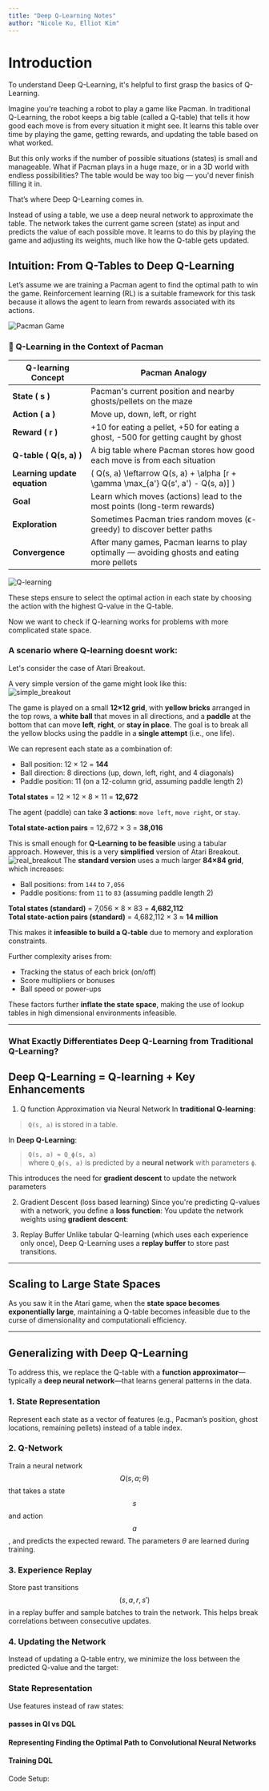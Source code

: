 ```yaml
---
title: "Deep Q-Learning Notes"
author: "Nicole Ku, Elliot Kim"
---
```


# Introduction
To understand Deep Q-Learning, it's helpful to first grasp the basics of Q-Learning.

Imagine you're teaching a robot to play a game like Pacman. In traditional Q-Learning, the robot keeps a big table (called a Q-table) that tells it how good each move is from every situation it might see. It learns this table over time by playing the game, getting rewards, and updating the table based on what worked.

But this only works if the number of possible situations (states) is small and manageable. What if Pacman plays in a huge maze, or in a 3D world with endless possibilities? The table would be way too big — you'd never finish filling it in.

That’s where Deep Q-Learning comes in.

Instead of using a table, we use a deep neural network to approximate the table. The network takes the current game screen (state) as input and predicts the value of each possible move. It learns to do this by playing the game and adjusting its weights, much like how the Q-table gets updated.


## Intuition: From Q-Tables to Deep Q-Learning

Let’s assume we are training a Pacman agent to find the optimal path to win the game. Reinforcement learning (RL) is a suitable framework for this task because it allows the agent to learn from rewards associated with its actions.

![Pacman Game](./pacman.jpg)

### 🍒 Q-Learning in the Context of Pacman

| **Q-learning Concept**        | **Pacman Analogy**                                                                 |
|------------------------------|------------------------------------------------------------------------------------|
| **State \( s \)**             | Pacman's current position and nearby ghosts/pellets on the maze                    |
| **Action \( a \)**            | Move up, down, left, or right                                                      |
| **Reward \( r \)**            | +10 for eating a pellet, +50 for eating a ghost, -500 for getting caught by ghost |
| **Q-table \( Q(s, a) \)**     | A big table where Pacman stores how good each move is from each situation          |
| **Learning update equation** | \( Q(s, a) \leftarrow Q(s, a) + \alpha [r + \gamma \max_{a'} Q(s', a') - Q(s, a)] \) |
| **Goal**                      | Learn which moves (actions) lead to the most points (long-term rewards)           |
| **Exploration**               | Sometimes Pacman tries random moves (ϵ-greedy) to discover better paths            |
| **Convergence**               | After many games, Pacman learns to play optimally — avoiding ghosts and eating more pellets |

![Q-learning](./Qtable.png)

These steps ensure to select the optimal action in each state by choosing the action with the highest Q-value in the Q-table. 

Now we want to check if Q-learning works for problems with more complicated state space. 

### A scenario where Q-learning doesnt work:

Let's consider the case of Atari Breakout.

A very simple version of the game might look like this:  
![simple_breakout](./simple_breakout.png)

The game is played on a small **12×12 grid**, with **yellow bricks** arranged in the top rows, a **white ball** that moves in all directions, and a **paddle** at the bottom that can move **left**, **right**, or **stay in place**. The goal is to break all the yellow blocks using the paddle in a **single attempt** (i.e., one life).

We can represent each state as a combination of:
- Ball position: 12 × 12 = **144**
- Ball direction: 8 directions (up, down, left, right, and 4 diagonals)
- Paddle position: 11 (on a 12-column grid, assuming paddle length 2)

**Total states** = 12 × 12 × 8 × 11 = **12,672**

The agent (paddle) can take **3 actions**: `move left`, `move right`, or `stay`.

**Total state-action pairs** = 12,672 × 3 = **38,016**

This is small enough for **Q-Learning to be feasible** using a tabular approach. However, this is a very **simplified** version of Atari Breakout. 
![real_breakout](./real_breakout.png)
The **standard version** uses a much larger **84×84 grid**, which increases:

- Ball positions: from `144` to `7,056`
- Paddle positions: from `11` to `83` (assuming paddle length 2)

**Total states (standard)** = 7,056 × 8 × 83 = **4,682,112**  
**Total state-action pairs (standard)** = 4,682,112 × 3 ≈ **14 million**

This makes it **infeasible to build a Q-table** due to memory and exploration constraints.

Further complexity arises from:
- Tracking the status of each brick (on/off)
- Score multipliers or bonuses
- Ball speed or power-ups

These factors further **inflate the state space**, making the use of lookup tables in high dimensional environments infeasible.

---

### What Exactly Differentiates Deep Q-Learning from Traditional Q-Learning?

## Deep Q-Learning = Q-learning + Key Enhancements

1. Q function Approximation via Neural Network
In **traditional Q-learning**:

> `Q(s, a)` is stored in a table.

In **Deep Q-Learning**:

> `Q(s, a) ≈ Q_ϕ(s, a)`  
> where `Q_ϕ(s, a)` is predicted by a **neural network** with parameters `ϕ`.

This introduces the need for **gradient descent** to update the network parameters

2. Gradient Descent (loss based learning)
Since you're predicting Q-values with a network, you define a **loss function**:
You update the network weights using **gradient descent**:

3. Replay Buffer
Unlike tabular Q-learning (which uses each experience only once), Deep Q-Learning uses a **replay buffer** to store past transitions.

---

## Scaling to Large State Spaces

As you saw it in the Atari game, when the **state space becomes exponentially large**, maintaining a Q-table becomes infeasible due to the curse of dimensionality and computationali efficiency.

---

## Generalizing with Deep Q-Learning

To address this, we replace the Q-table with a **function approximator**—typically a **deep neural network**—that learns general patterns in the data.

### 1. State Representation
Represent each state as a vector of features (e.g., Pacman’s position, ghost locations, remaining pellets) instead of a table index.

### 2. Q-Network
Train a neural network $$Q(s, a; \theta)$$ that takes a state $$s$$ and action $$a$$, and predicts the expected reward. The parameters $\theta$ are learned during training.

### 3. Experience Replay
Store past transitions $$(s, a, r, s')$$ in a replay buffer and sample batches to train the network. This helps break correlations between consecutive updates.

### 4. Updating the Network
Instead of updating a Q-table entry, we minimize the loss between the predicted Q-value and the target:




### State Representation

Use features instead of raw states:


#### passes in Ql vs DQL

#### Representing Finding the Optimal Path to Convolutional Neural Networks

#### Training DQL

Code Setup: 


